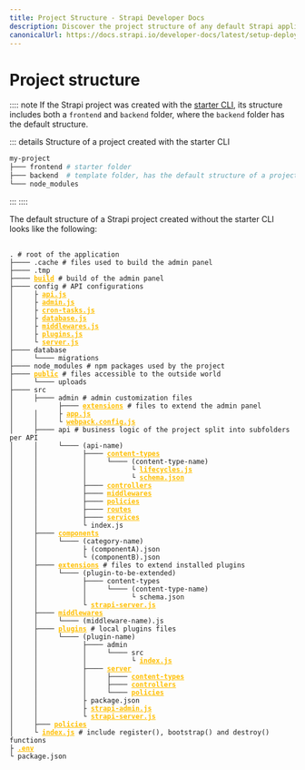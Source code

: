 ```yaml
---
title: Project Structure - Strapi Developer Docs
description: Discover the project structure of any default Strapi application.
canonicalUrl: https://docs.strapi.io/developer-docs/latest/setup-deployment-guides/file-structure.html
---
```


<style lang="scss" scoped>
  pre {
    a {
      color: #ffbf00;
      font-weight: 600;
      /* letter-spacing: .1px; */
    }
  }
</style>

# Project structure

:::: note
If the Strapi project was created with the [starter CLI](https://strapi.io/blog/announcing-the-strapi-starter-cli), its structure includes both a `frontend` and `backend` folder, where the `backend` folder has the default structure.

::: details Structure of a project created with the starter CLI

```sh
my-project
├─── frontend # starter folder
├─── backend  # template folder, has the default structure of a project
└─── node_modules
```

:::
::::

The default structure of a Strapi project created without the starter CLI looks like the following:

<pre>
  <code>
. <span class="token comment"># root of the application</span>
├──── .cache <span class="token comment"># files used to build the admin panel</span>
├──── .tmp
├──── <a href="/developer-docs/latest/development/admin-customization.html#build">build</a> <span class="token comment"># build of the admin panel</span>
├──── config <span class="token comment"># API configurations</span>
│     ├ <a href="/developer-docs/latest/setup-deployment-guides/configurations/optional/api.html">api.js</a>
│     ├ <a href="/developer-docs/latest/setup-deployment-guides/configurations/required/admin-panel.html">admin.js</a>
│     ├ <a href="/developer-docs/latest/setup-deployment-guides/configurations/optional/cronjobs.html">cron-tasks.js</a>
│     ├ <a href="/developer-docs/latest/setup-deployment-guides/configurations/required/databases.html#database-configuration">database.js</a>
│     ├ <a href="/developer-docs/latest/setup-deployment-guides/configurations/required/middlewares.html">middlewares.js</a>
│     ├ <a href="/developer-docs/latest/setup-deployment-guides/configurations/optional/plugins.html">plugins.js</a>
│     └ <a href="/developer-docs/latest/setup-deployment-guides/configurations/required/server.html#server-configuration">server.js</a>
├──── database
│     └──── migrations
├──── node_modules <span class="token comment"># npm packages used by the project</span>
├──── <a href="/developer-docs/latest/setup-deployment-guides/configurations/optional/public-assets.html">public</a> <span class="token comment"># files accessible to the outside world</span>
│     └──── uploads
├──── src
│     ├──── admin <span class="token comment"># admin customization files</span>
│           ├──── <a href="/developer-docs/latest/development/admin-customization.html#extension">extensions</a> <span class="token comment"># files to extend the admin panel</span>
│     │     ├ <a href="/developer-docs/latest/development/admin-customization.html#configuration-options">app.js</a>
│     │     └ <a href="/developer-docs/latest/development/admin-customization.html#webpack-configuration">webpack.config.js</a>
│     ├──── api <span class="token comment"># business logic of the project split into subfolders per API</span>
│     │     └──── (api-name)
│     │           ├──── <a href="/developer-docs/latest/development/backend-customization/models.html">content-types</a>
│     │           │     └──── (content-type-name)
│     │           │           └ <a href="/developer-docs/latest/development/backend-customization/models.html#lifecycle-hooks">lifecycles.js</a>
│     │           │           └ <a href="/developer-docs/latest/development/backend-customization/models.html#model-schema">schema.json</a>
│     │           ├──── <a href="/developer-docs/latest/development/backend-customization/controllers.html">controllers</a>
│     │           ├──── <a href="/developer-docs/latest/setup-deployment-guides/configurations/optional/middlewares.html">middlewares</a>
│     │           ├──── <a href="/developer-docs/latest/development/backend-customization/policies.html">policies</a>
│     │           ├──── <a href="/developer-docs/latest/development/backend-customization/routes.html">routes</a>
│     │           ├──── <a href="/developer-docs/latest/development/backend-customization/services.html">services</a>
│     │           └ index.js
│     ├──── <a href="/developer-docs/latest/development/backend-customization/models.html">components</a>
│     │     └──── (category-name)
│     │           ├ (componentA).json
│     │           └ (componentB).json
│     ├──── <a href="/developer-docs/latest/development/plugins-extension.html">extensions</a> <span class="token comment"># files to extend installed plugins</span>
│     │     └──── (plugin-to-be-extended)
│     │           ├──── content-types
│     │           │     └──── (content-type-name)
│     │           │           └ schema.json
│     │           └ <a href="/developer-docs/latest/developer-resources/plugin-api-reference/server.html">strapi-server.js</a>
│     ├──── <a href="/developer-docs/latest/setup-deployment-guides/configurations/optional/middlewares.html">middlewares</a>
│     │     └──── (middleware-name).js
│     ├──── <a href="/developer-docs/latest/development/plugins-development.html">plugins</a> <span class="token comment"># local plugins files</span>
│     │     └──── (plugin-name)
│     │           ├──── admin
│     │           │     └──── src
│     │           │           └ <a href="/developer-docs/latest/developer-resources/plugin-api-reference/admin-panel.html">index.js</a>
│     │           ├──── <a href="/developer-docs/latest/developer-resources/plugin-api-reference/server.html">server</a>
│     │           │     ├──── <a href="/developer-docs/latest/developer-resources/plugin-api-reference/server.html#content-types">content-types</a>
│     │           │     ├──── <a href="/developer-docs/latest/developer-resources/plugin-api-reference/server.html#controllers">controllers</a>
│     │           │     └──── <a href="/developer-docs/latest/developer-resources/plugin-api-reference/server.html#policies">policies</a>
│     │           ├ package.json
│     │           ├ <a href="/developer-docs/latest/developer-resources/plugin-api-reference/admin-panel.html">strapi-admin.js</a>
│     │           └ <a href="/developer-docs/latest/developer-resources/plugin-api-reference/server.html">strapi-server.js</a>
│     ├─── <a href="/developer-docs/latest/development/backend-customization/policies.html">policies</a>
│     └ <a href="/developer-docs/latest/setup-deployment-guides/configurations/optional/functions.html">index.js</a> <span class="token comment"># include register(), bootstrap() and destroy() functions</span>
├ <a href="/developer-docs/latest/setup-deployment-guides/configurations/optional/environment.html">.env</a>
└ package.json
  </code>
</pre>
